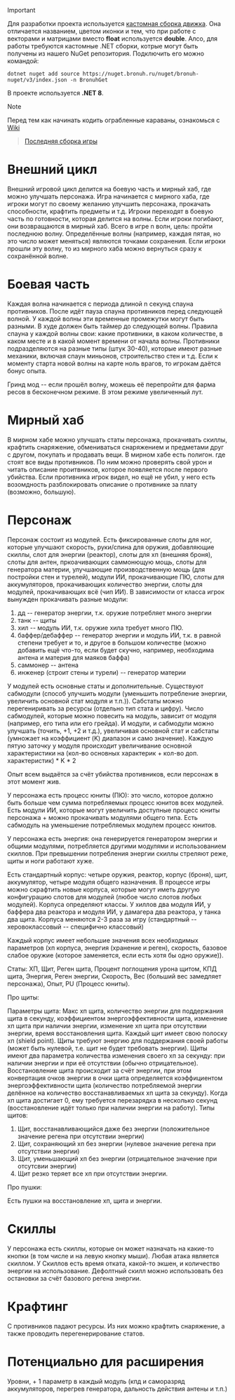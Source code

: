 > [!IMPORTANT]
> Для разработки проекта используется [кастомная сборка движка](https://cloud.abro.cc/s/KKBXWHmLjM76qkT). Она отличается названием, цветом иконки и тем, что при работе с векторами и матрицами вместо **float** используется **double**.
> Алсо, для работы требуются кастомные .NET сборки, котрые могут быть получены из нашего NuGet репозитория. Подключить его можно командой:
> ```
> dotnet nuget add source https://nuget.bronuh.ru/nuget/bronuh-nuget/v3/index.json -n BronuhGet
> ```
> В проекте используется **.NET 8**.

> [!NOTE]
> Перед тем как начинать кодить ограбленные караваны, ознакомься с [Wiki](https://github.com/AbroGames/NeoVector/wiki)

> [Последняя сборка игры](https://cloud.abro.cc/s/eHji3prB9HE2D4g)

# Внешний цикл

Внешний игровой цикл делится на боевую часть и мирный хаб, где можно улучшать персонажа. 
Игра начинается с мирного хаба, где игроки могут по своему желанию улучшить персонажа, прокачать способности, крафтить предметы и т.д.
Игроки переходят в боевую часть по готовности, которая делится на волны. Если игроки погибают, они возвращаются в мирный хаб. 
Всего в игре n волн, цель: пройти последнюю волну. Определённые волны (например, каждая пятая, но это число может меняться) являются точками сохранения. Если игроки прошли эту волну, то из мирного хаба можно вернуться сразу к сохранённой волне. 

# Боевая часть

Каждая волна начинается с периода длиной n секунд спауна противников. После идёт пауза спауна противников перед следующей волной. У каждой волны эти временные промежутки могут быть разными. В худе должен быть таймер до следующей волны.
Правила спауна у каждой волны свои: какие противники, в каком количестве, в каком месте и в какой момент времени от начала волны. Противники подразделяются на разные типы (штук 30-40), которые имеют разные механики, включая спаун миньонов, строительство стен и т.д. Если к моменту старта новой волны на карте ноль врагов, то игрокам даётся бонус опыта.  
  
Гринд мод -- если прошёл волну, можешь её перепройти для фарма ресов в бесконечном режиме. В этом режиме увеличенный лут.

# Мирный хаб

В мирном хабе можно улучшать статы персонажа, прокачивать скиллы, крафтить снаряжение, обмениваться снаряжением и предметами друг с другом, покупать и продавать вещи. В мирном хабе есть полигон. где стоят все виды противников. По ним можно проверять свой урон и читать описание проитвников, которое появляется после первого убийства. Если противника игрок видел, но ещё не убил, у него есть возомдность разблокировать описание о противнике за плату (возможно, большую).  

# Персонаж

Персонаж состоит из модулей. Есть фиксированные слоты для ног, которые улучшают скорость, руки/спина для оружия, добавляющие скиллы, слот для энергии (реактор), слоты для хп (внешняя броня), слоты для антен, пркоачивающих саммонющую мощь, слоты для генератора материи, улучшающие производственную мощь (для постройки стен и турелей), модули ИИ, прокачивающие ПЮ, слоты для аккумуляторов, прокачивающих количество энергии, слоты для модулей, прокачивающих всё (чип ИИ). В зависимости от класса игрок вынужден прокачивать разные модули:  
1) дд -- генератор энергии, т.к. оружие потребляет много энергии
2) танк -- щиты
3) хил -- модуль ИИ, т.к. оружие хила требует много ПЮ.
4) баффер/дебаффер -- генератор энергии и модуль ИИ, т.к. в равной степени требует и то, и другое в большом количестве (можно добавить ещё что-то, если будет скучно, например, необходима антена и материя для маяков баффа)
5) саммонер -- антена
6) инженер (строит стены и турели) -- генератор материи
  
У модулей есть основные статы и дополнительные. Существуют сабмодули (способ улучшить модули (уменьшить потребление энергии, увеличить основной стат модуля и т.п.)). Сабстаты можно перегениривать за ресурсы (отдельно тип стата и цифру). Число сабмодулей, которые можно повесить на модуль, зависит от модуля (например, его типа или его грейда). И модули, и сабмодули можно улучшать (точить, +1, +2 и т.д.), увеличивая основной стат и сабстаты (умножает на коэффициент (K) диапазон и само значение). Каждую пятую заточку у модуля происходит увеличивание основной характеристики на (кол-во основных характерик + кол-во доп. характеристик) * K * 2  
  
Опыт всем выдаётся за счёт убийства противников, если персонаж в этот момент жив.  

У персонажа есть процесс юниты (ПЮ): это число, которое должно быть больше чем сумма потребляемых процесс юнитов всех модулей. Есть модули ИИ, которые могут увеличить доступные процесс юниты персонажа + можно прокачивать модулями общего типа. Есть сабмодуль на уменьшение потребляемых модулем процесс юнитов.  
  
У персонажа есть энергия: она генерируется генератором энергии и общими модулями, потребляется другими модулями и использованием скиллов. При превышении потребления энергии скиллы стреляют реже, щиты и ноги работают хуже.
  
Есть стандартный корпус: четыре оружия, реактор, корпус (броня), щит, аккумулятор, четыре модуля общего назначения. В процессе игры можно скрафтить новые корпуса, которые могут иметь другую конфигурацию слотов для модулей (любое число слотов любых модулей). Корпуса определяют классы. У хиллов два модуля ИИ, у баффера два реактора и модуля ИИ, у дамагера два реактора, у танка два щита. Корпуса меняются 2-3 раза за игру (стандартный -- херовоклассовый -- специфично классовый)

Каждый корпус имеет небольшие значения всех необходимых параметров (хп корпуса, энергия (хранение и реген), скорость, базовое слабое оружие (которое заменяется, если есть хотя бы одно оружие)).

Статы: ХП, Щит, Реген щита, Процент поглощения урона щитом, КПД щита, Энергия, Реген энергии, Скорость, Вес (больший вес замедляет персонажа), Опыт, PU (Процесс юниты).

Про щиты: 

Параметры щита: Макс хп щита, количество энергии для поддержания щита в секунду, коэффициентом энергоэффективности щита, изменение хп щита при наличии энергии, изменение хп щита при отсутствии энергии, время восстановления щита.
Каждый щит имеет свою полоску хп (shield point). 
Щиты требуют энергию для поддержания своей работы (может быть нулевой, т.е. щит не будет требовать энергии). 
Щиты имеют два параметра количества изменения своего хп за секунду: при наличии энергии и при её отсутствии (обычно отрицательное).
Восстановление щита происходит за счёт энергии, при этом конвертация очков энергии в очки щита определяется коэффициентом энергоэффективности щита (количество потребляемой энергии делённое на количество восстанавливаемых хп щита за секунду).
Когда хп щита достигает 0, ему требуется перезарядка в несколько секунд (восстановление идёт только при наличии энергии на работу).
Типы щитов:
1) Щит, восстанавливающийся даже без энергии (положительное значение регена при отсутствии энергии)
2) Щит, сохраняющий хп без энергии (нулевое значение регена при отсутствии энергии)
3) Щит, уменьшающий хп без энергии (отрицательное значение при отсутсвии энергии)
4) Щит резко теряет все хп при отсутствии энергии.

Про пушки:

Есть пушки на восстановление хп, щита и энергии.

# Скиллы

У персонажа есть скиллы, которые он может назначать на какие-то кнопки (в том числе и на левую кнопку мыши). Любая атака является скиллом. У Скиллов есть время отката, какой-то экшен, и количество энергии на использование. Дефолтный скилл можно использовать без остановки
за счёт базового регена энергии.

# Крафтинг

С противников падают ресурсы. Из них можно крафтить снаряжение, а также проводить перегенерирование статов. 

# Потенциально для расширения

Уровни, + 1 параметр в каждый модуль (кпд и саморазряд аккумуляторов, перегрев генератора, дальность действия антены и т.п.)
 
